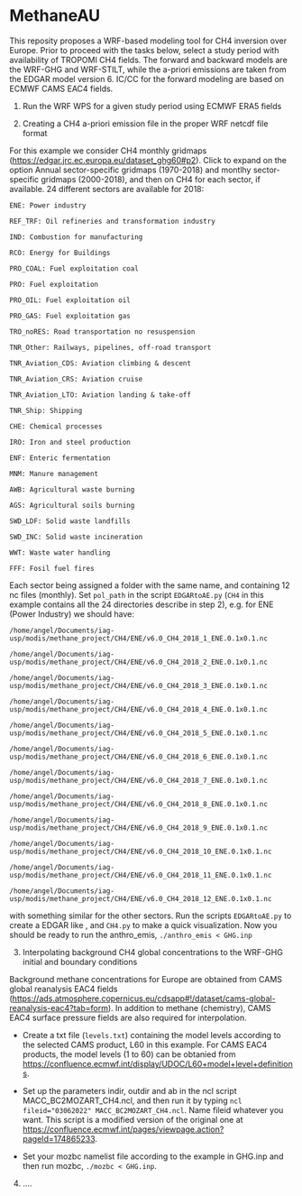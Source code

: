 # MethaneAU
This reposity proposes a WRF-based modeling tool for CH4 inversion over Europe. Prior to proceed with the tasks below, select a study period with availability of TROPOMI CH4 fields. The forward and backward models are the WRF-GHG and WRF-STILT, while the a-priori emissions are taken from the EDGAR model version 6. IC/CC for the forward modeling are based on ECMWF CAMS EAC4 fields.

1. Run the WRF WPS for a given study period using ECMWF ERA5 fields

2. Creating a CH4 a-priori emission file in the proper WRF netcdf file format

For this example we consider CH4 monthly gridmaps (https://edgar.jrc.ec.europa.eu/dataset_ghg60#p2). Click to expand on the option Annual sector-specific gridmaps (1970-2018) and montlhy  sector-specific gridmaps (2000-2018), and then on CH4 for each sector, if available. 24 different sectors are available for 2018: 

    ENE: Power industry
    
    REF_TRF: Oil refineries and transformation industry
    
    IND: Combustion for manufacturing
    
    RCO: Energy for Buildings
    
    PRO_COAL: Fuel exploitation coal
    
    PRO: Fuel exploitation
    
    PRO_OIL: Fuel exploitation oil
    
    PRO_GAS: Fuel exploitation gas
    
    TRO_noRES: Road transportation no resuspension
    
    TNR_Other: Railways, pipelines, off-road transport
    
    TNR_Aviation_CDS: Aviation climbing & descent
    
    TNR_Aviation_CRS: Aviation cruise
    
    TNR_Aviation_LTO: Aviation landing & take-off 
    
    TNR_Ship: Shipping
    
    CHE: Chemical processes
    
    IRO: Iron and steel production
    
    ENF: Enteric fermentation
    
    MNM: Manure management
    
    AWB: Agricultural waste burning
    
    AGS: Agricultural soils burning
    
    SWD_LDF: Solid waste landfills
    
    SWD_INC: Solid waste incineration
    
    WWT: Waste water handling
    
    FFF: Fosil fuel fires

Each sector being assigned a folder with the same name, and containing 12 nc files (monthly). Set ``pol_path`` in the script ``EDGARtoAE.py`` 
(``CH4`` in this example contains all the 24 directories describe in step 2), e.g. for ENE (Power Industry) we should have:

    /home/angel/Documents/iag-usp/modis/methane_project/CH4/ENE/v6.0_CH4_2018_1_ENE.0.1x0.1.nc

    /home/angel/Documents/iag-usp/modis/methane_project/CH4/ENE/v6.0_CH4_2018_2_ENE.0.1x0.1.nc
    
    /home/angel/Documents/iag-usp/modis/methane_project/CH4/ENE/v6.0_CH4_2018_3_ENE.0.1x0.1.nc
    
    /home/angel/Documents/iag-usp/modis/methane_project/CH4/ENE/v6.0_CH4_2018_4_ENE.0.1x0.1.nc
    
    /home/angel/Documents/iag-usp/modis/methane_project/CH4/ENE/v6.0_CH4_2018_5_ENE.0.1x0.1.nc
    
    /home/angel/Documents/iag-usp/modis/methane_project/CH4/ENE/v6.0_CH4_2018_6_ENE.0.1x0.1.nc
    
    /home/angel/Documents/iag-usp/modis/methane_project/CH4/ENE/v6.0_CH4_2018_7_ENE.0.1x0.1.nc
    
    /home/angel/Documents/iag-usp/modis/methane_project/CH4/ENE/v6.0_CH4_2018_8_ENE.0.1x0.1.nc
    
    /home/angel/Documents/iag-usp/modis/methane_project/CH4/ENE/v6.0_CH4_2018_9_ENE.0.1x0.1.nc
    
    /home/angel/Documents/iag-usp/modis/methane_project/CH4/ENE/v6.0_CH4_2018_10_ENE.0.1x0.1.nc
    
    /home/angel/Documents/iag-usp/modis/methane_project/CH4/ENE/v6.0_CH4_2018_11_ENE.0.1x0.1.nc
    
    /home/angel/Documents/iag-usp/modis/methane_project/CH4/ENE/v6.0_CH4_2018_12_ENE.0.1x0.1.nc

with something similar for the other sectors. Run the scripts ``EDGARtoAE.py`` to create a EDGAR like , and ``CH4.py`` to make a quick visualization. Now you should be ready to run the anthro_emis, ``./anthro_emis < GHG.inp``

3. Interpolating background CH4 global concentrations to the WRF-GHG initial and boundary conditions 

Background methane concentrations for Europe are obtained from CAMS global reanalysis EAC4 fields (https://ads.atmosphere.copernicus.eu/cdsapp#!/dataset/cams-global-reanalysis-eac4?tab=form). In addition to methane (chemistry), CAMS EAC4 surface pressure fields are also required for interpolation.

- Create a txt file (``levels.txt``) containing the model levels according to the selected CAMS product, L60 in this example. For CAMS EAC4 products, the model levels (1 to 60) can be obtanied from https://confluence.ecmwf.int/display/UDOC/L60+model+level+definitions.

- Set up the parameters indir, outdir and ab in the ncl script MACC_BC2MOZART_CH4.ncl, and then run it by typing ``ncl fileid="03062022" MACC_BC2MOZART_CH4.ncl``. Name fileid whatever you want. This script is a modified version of the original one at https://confluence.ecmwf.int/pages/viewpage.action?pageId=174865233.

- Set your mozbc namelist file according to the example in GHG.inp and then run mozbc, ``./mozbc < GHG.inp``.

4. ....
